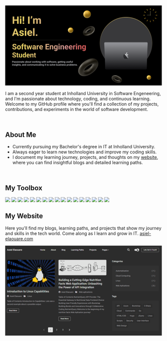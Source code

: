 
![Banner](./banner.png)

I am a second year student at Inholland University in Software Engeneering, and I'm passionate about technology, coding, and continuous learning. Welcome to my GitHub profile where you'll find a collection of my projects, contributions, and experiments in the world of software development.

<br>

## About Me

-  Currently pursuing my Bachelor's degree in IT at Inholland University.
-  Always eager to learn new technologies and improve my coding skills.
-  I document my learning journey, projects, and thoughts on my [website](https://portfolio.asiel-elaouare.com), where you can find insightful blogs and detailed learning paths.

 <br>

 
## My Toolbox

<img width="50px" height="auto" src="https://cdn.jsdelivr.net/gh/devicons/devicon@latest/icons/csharp/csharp-original.svg" /> <img width="50px" height="auto" src="https://cdn.jsdelivr.net/gh/devicons/devicon@latest/icons/linux/linux-original.svg" />
<img width="50px" height="auto" src="https://cdn.jsdelivr.net/gh/devicons/devicon@latest/icons/azuresqldatabase/azuresqldatabase-original.svg" />
<img width="50px" height="auto" src="https://cdn.jsdelivr.net/gh/devicons/devicon@latest/icons/azure/azure-original.svg" />
<img width="50px" height="auto" src="https://cdn.jsdelivr.net/gh/devicons/devicon@latest/icons/unifiedmodelinglanguage/unifiedmodelinglanguage-original.svg" />
<img width="50px" height="auto" src="https://cdn.jsdelivr.net/gh/devicons/devicon@latest/icons/javascript/javascript-original.svg" />
<img width="50px" height="auto" src="https://cdn.jsdelivr.net/gh/devicons/devicon@latest/icons/html5/html5-original-wordmark.svg" />
<img width="50px" height="auto" src="https://cdn.jsdelivr.net/gh/devicons/devicon@latest/icons/css3/css3-original-wordmark.svg" />
<img width="50px" height="auto" src="https://cdn.jsdelivr.net/gh/devicons/devicon@latest/icons/bootstrap/bootstrap-original.svg" />
<img width="50px" height="auto" src="https://cdn.jsdelivr.net/gh/devicons/devicon@latest/icons/jquery/jquery-original-wordmark.svg" />
<img width="50px" height="auto" src="https://cdn.jsdelivr.net/gh/devicons/devicon@latest/icons/figma/figma-original.svg" />
<img width="50px" height="auto" src="https://cdn.jsdelivr.net/gh/devicons/devicon@latest/icons/spring/spring-original.svg" />
<img width="50px" height="auto" src="https://cdn.jsdelivr.net/gh/devicons/devicon@latest/icons/tailwindcss/tailwindcss-original-wordmark.svg" />
<img width="50px" height="auto" src="https://cdn.jsdelivr.net/gh/devicons/devicon@latest/icons/vuejs/vuejs-original.svg" />
<img width="50px" height="auto" src="https://cdn.jsdelivr.net/gh/devicons/devicon@latest/icons/php/php-original.svg" />
<img width="50px" height="auto" src="https://cdn.jsdelivr.net/gh/devicons/devicon@latest/icons/java/java-original-wordmark.svg" />
<img width="50px" height="auto" src="https://cdn.jsdelivr.net/gh/devicons/devicon@latest/icons/mongodb/mongodb-original-wordmark.svg" />




## My Website
Here you'll find my blogs, learning paths, and projects that show my journey and skills in the tech world. Come along as I learn and grow in IT. [asiel-elaouare.com ](https://asiel-elaouare.com)

![Website SS](./website.png)
